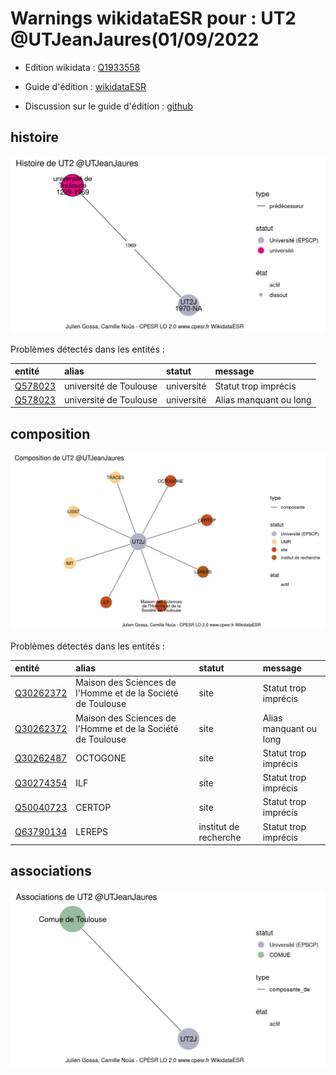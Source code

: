 Warnings wikidataESR pour : UT2 @UTJeanJaures(01/09/2022
================

- Edition wikidata : [Q1933558](https://www.wikidata.org/wiki/Q1933558)
- Guide d'édition : [wikidataESR](https://github.com/cpesr/wikidataESR/)

- Discussion sur le guide d'édition : [github](https://github.com/cpesr/wikidataESR/issues)



## histoire 

![Graphique non généré](Q1933558-histoire.png) 

Problèmes détectés dans les entités :

|entité                                           |alias                  |statut     |message                |
|:------------------------------------------------|:----------------------|:----------|:----------------------|
|[Q578023](https://www.wikidata.org/wiki/Q578023) |université de Toulouse |université |Statut trop imprécis   |
|[Q578023](https://www.wikidata.org/wiki/Q578023) |université de Toulouse |université |Alias manquant ou long |

 



## composition 

![Graphique non généré](Q1933558-composition.png) 

Problèmes détectés dans les entités :

|entité                                               |alias                                                       |statut                |message                |
|:----------------------------------------------------|:-----------------------------------------------------------|:---------------------|:----------------------|
|[Q30262372](https://www.wikidata.org/wiki/Q30262372) |Maison des Sciences de l'Homme et de la Société de Toulouse |site                  |Statut trop imprécis   |
|[Q30262372](https://www.wikidata.org/wiki/Q30262372) |Maison des Sciences de l'Homme et de la Société de Toulouse |site                  |Alias manquant ou long |
|[Q30262487](https://www.wikidata.org/wiki/Q30262487) |OCTOGONE                                                    |site                  |Statut trop imprécis   |
|[Q30274354](https://www.wikidata.org/wiki/Q30274354) |ILF                                                         |site                  |Statut trop imprécis   |
|[Q50040723](https://www.wikidata.org/wiki/Q50040723) |CERTOP                                                      |site                  |Statut trop imprécis   |
|[Q63790134](https://www.wikidata.org/wiki/Q63790134) |LEREPS                                                      |institut de recherche |Statut trop imprécis   |

 



## associations 

![Graphique non généré](Q1933558-associations.png) 

 

